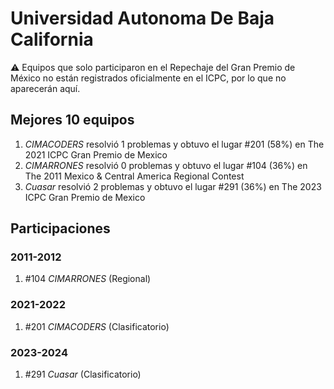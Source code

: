 # Universidad Autonoma De Baja California

:warning: Equipos que solo participaron en el Repechaje del Gran Premio de México no están registrados oficialmente en el ICPC, por lo que no aparecerán aquí.

## Mejores 10 equipos

1. _CIMACODERS_ resolvió 1 problemas y obtuvo el lugar #201 (58%) en The 2021 ICPC Gran Premio de Mexico
1. _CIMARRONES_ resolvió 0 problemas y obtuvo el lugar #104 (36%) en The 2011 Mexico & Central America Regional Contest
1. _Cuasar_ resolvió 2 problemas y obtuvo el lugar #291 (36%) en The 2023 ICPC Gran Premio de Mexico

## Participaciones

### 2011-2012

1. #104 _CIMARRONES_ (Regional)

### 2021-2022

1. #201 _CIMACODERS_ (Clasificatorio)

### 2023-2024

1. #291 _Cuasar_ (Clasificatorio)



